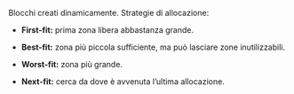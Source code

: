 Blocchi creati dinamicamente. Strategie di allocazione:

- **First-fit:** prima zona libera abbastanza grande.
    
- **Best-fit:** zona più piccola sufficiente, ma può lasciare zone inutilizzabili.
    
- **Worst-fit:** zona più grande.
    
- **Next-fit:** cerca da dove è avvenuta l’ultima allocazione.